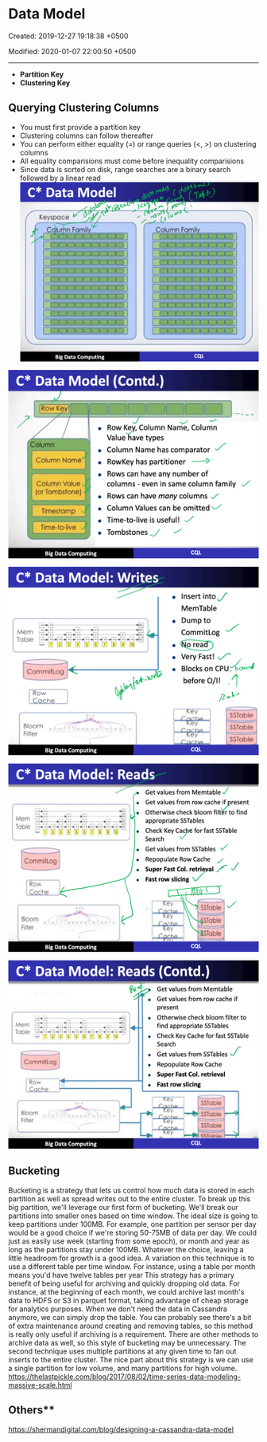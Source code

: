 # Data Model

Created: 2019-12-27 19:18:38 +0500

Modified: 2020-01-07 22:00:50 +0500

---
-   **Partition Key**
-   **Clustering Key**
## Querying Clustering Columns
-   You must first provide a partition key
-   Clustering columns can follow thereafter
-   You can perform either equality (=) or range queries (<, >) on clustering columns
-   All equality comparisions must come before inequality comparisions
-   Since data is sorted on disk, range searches are a binary search followed by a linear read
![image](media/Cassandra_Data-Model-image1.png)

![image](media/Cassandra_Data-Model-image2.png)

![image](media/Cassandra_Data-Model-image3.png)

![image](media/Cassandra_Data-Model-image4.png)

![image](media/Cassandra_Data-Model-image5.png)
## Bucketing

Bucketing is a strategy that lets us control how much data is stored in each partition as well as spread writes out to the entire cluster.
To break up this big partition, we'll leverage our first form of bucketing. We'll break our partitions into smaller ones based on time window. The ideal size is going to keep partitions under 100MB. For example, one partition per sensor per day would be a good choice if we're storing 50-75MB of data per day. We could just as easily use week (starting from some epoch), or month and year as long as the partitions stay under 100MB. Whatever the choice, leaving a little headroom for growth is a good idea.
A variation on this technique is to use a different table per time window. For instance, using a table per month means you'd have twelve tables per year
This strategy has a primary benefit of being useful for archiving and quickly dropping old data. For instance, at the beginning of each month, we could archive last month's data to HDFS or S3 in parquet format, taking advantage of cheap storage for analytics purposes. When we don't need the data in Cassandra anymore, we can simply drop the table. You can probably see there's a bit of extra maintenance around creating and removing tables, so this method is really only useful if archiving is a requirement. There are other methods to archive data as well, so this style of bucketing may be unnecessary.
The second technique uses multiple partitions at any given time to fan out inserts to the entire cluster. The nice part about this strategy is we can use a single partition for low volume, and many partitions for high volume.
<https://thelastpickle.com/blog/2017/08/02/time-series-data-modeling-massive-scale.html>

## Others**

<https://shermandigital.com/blog/designing-a-cassandra-data-model>
